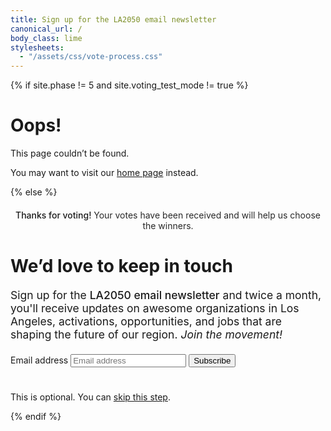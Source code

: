 ```yaml
---
title: Sign up for the LA2050 email newsletter
canonical_url: /
body_class: lime
stylesheets:
  - "/assets/css/vote-process.css"
---
```


{% if site.phase != 5 and site.voting_test_mode != true %}

# Oops!

<div class="introduction" markdown="1">
This page couldn’t be found.

You may want to visit our [home page](/) instead.
</div>

{% else %}

<script>
  try {
    if (localStorage.getItem('subscribe_email_list_asked') === "yes") {
      window.location.href = "/vote/survey/"
    }
  } catch(e) {}
</script>

<div class="introduction" markdown="1">

<h2 style="max-width: none; text-align: center; font-size: inherit; color: var(--secondary-color); font-weight: 500;">Thanks for voting! <span style="font-weight: normal; color: rgb(41, 41, 41); /* @midnight */">Your votes have been received and will help us choose the winners.</span></h2>

<h1>We’d love to keep in touch</h1>
<p style="max-width: 36em; font-size: 1.25em;">Sign up for the <strong style="color: inherit; font-weight: 500;">LA2050 email newsletter</strong> and twice a month, you'll receive updates on awesome organizations in Los Angeles, activations, opportunities, and jobs that are shaping the future of our region. <em style="color: inherit; font; font-weight: inherit;">Join the movement!</em></p>

<form name="vote_subscribe" action="/vote/survey-subscribed/" method="post" data-netlify="true" style="margin-top: 1.5em;">
<p style="font-size: 1em">
  <label>
    <span class="label-text">Email address</span>
    <input type="email" name="email" placeholder="Email address" required="required" />
  </label>
  <button type="submit">Subscribe</button>
</p>
</form>

<p style="font-size: inherit; margin-top: 2.8em;"><small style="font-size: inherit;">This is optional. You can <a href="/vote/survey/">skip this step</a>.</small></p>

</div>

{% endif %}
